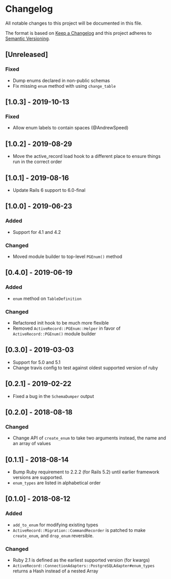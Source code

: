 # Changelog
All notable changes to this project will be documented in this file.

The format is based on [Keep a Changelog](http://keepachangelog.com/en/1.0.0/)
and this project adheres to [Semantic Versioning](http://semver.org/spec/v2.0.0.html).

## [Unreleased]
### Fixed
- Dump enums declared in non-public schemas
- Fix missing `enum` method with using `change_table`

## [1.0.3] - 2019-10-13
### Fixed
- Allow enum labels to contain spaces (@AndrewSpeed)

## [1.0.2] - 2019-08-29
- Move the active_record load hook to a different place to ensure things run in the correct order

## [1.0.1] - 2019-08-16
- Update Rails 6 support to 6.0-final

## [1.0.0] - 2019-06-23
### Added
- Support for 4.1 and 4.2

### Changed
- Moved module builder to top-level `PGEnum()` method

## [0.4.0] - 2019-06-19
### Added
- `enum` method on `TableDefinition`

### Changed
- Refactored init hook to be much more flexible
- Removed `ActiveRecord::PGEnum::Helper` in favor of `ActiveRecord::PGEnum()` module builder

## [0.3.0] - 2019-03-03
- Support for 5.0 and 5.1
- Change travis config to test against oldest supported version of ruby

## [0.2.1] - 2019-02-22
- Fixed a bug in the `SchemaDumper` output

## [0.2.0] - 2018-08-18
### Changed
- Change API of `create_enum` to take two arguments instead, the name and an array of values

## [0.1.1] - 2018-08-14
- Bump Ruby requirement to 2.2.2 (for Rails 5.2) until earlier framework versions are supported.
- `enum_types` are listed in alphabetical order

## [0.1.0] - 2018-08-12
### Added
- `add_to_enum` for modifying existing types
- `ActiveRecord::Migration::CommandRecorder` is patched to make `create_enum`, and `drop_enum` reversible.

### Changed
- Ruby 2.1 is defined as the earliest supported version (for kwargs)
- `ActiveRecord::ConnectionAdapters::PostgreSQLAdapter#enum_types` returns a Hash instead of a nested Array
